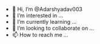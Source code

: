- 👋 Hi, I’m @Adarshyadav003
- 👀 I’m interested in ...
- 🌱 I’m currently learning ...
- 💞️ I’m looking to collaborate on ...
- 📫 How to reach me ...

<!---
Adarshydv003/Adarshydv003 is a ✨ special ✨ repository because its `README.md` (this file) appears on your GitHub profile.
You can click the Preview link to take a look at your changes..
--->
